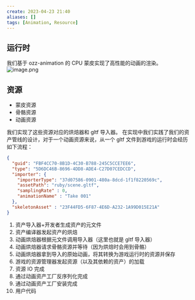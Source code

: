 ```yaml
---
create: 2023-04-23 21:40
aliases: []
tags: [Animation, Resource]
---
```

## 运行时
我们基于 ozz-animation 的 CPU 蒙皮实现了高性能的动画的渲染。
![image.png](https://cdn.nlark.com/yuque/0/2022/png/166443/1669796534039-9cc4f3dd-31af-4feb-abc9-68db7783b1fc.png#averageHue=%23010000&clientId=uf00bfa1b-9b5a-4&from=paste&height=900&id=u164c9604&name=image.png&originHeight=900&originWidth=900&originalType=binary&ratio=1&rotation=0&showTitle=false&size=150285&status=done&style=none&taskId=u2c4a3cda-7c3a-41e6-abc5-9ac715fccaf&title=&width=900)
## 资源

- 蒙皮资源
- 骨骼资源
- 动画资源

我们实现了这些资源对应的烘焙器和 gltf 导入器。
在实现中我们实践了我们的资产管线的设计，对于一个动画资源来说，从一个 gltf 文件到游戏的运行时会经历如下流程：
```json
{
  "guid": "FBF4CC70-8B1D-4C30-B788-245C5CCE7EE6",
  "type": "5D6DC46B-8696-4DD8-ADE4-C27D07CEDCCD",
  "importer": {
    "importerType": "37d07586-0901-480a-8dcd-1f1f8220569c",
    "assetPath": "ruby/scene.gltf",
    "samplingRate" : 0,
    "animationName" : "Take 001"
  },
  "skeletonAsset" : "23F44FD5-6F87-4E6D-A232-1A99D015E21A"
}
```

1. 资产导入器+开发者生成资产的元文件
2. 资产编译器发起资产的烘焙
3. 动画烘焙器根据元文件调用导入器（这里也就是 gltf 导入器）
4. 动画烘焙器请求骨骼资源并等待（因为烘焙时会用到骨骼）
5. 动画烘焙器拿到导入的原始动画，将其转换为游戏运行时的资源并保存
6. 游戏的资源管理器发起资源（以及其依赖的资产）的加载
7. 资源 IO 完成
8. 通过动画资产工厂反序列化完成
9. 通过动画资产工厂安装完成
10. 用户代码
